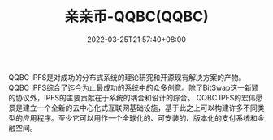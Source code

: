 ﻿---
weight: 
title: "亲亲币-QQBC(QQBC)"
description: "QQBC IPFS是对成功的分布式系统的理论研究和开源现有解决方案的产物"
date: 2022-03-25T21:57:40+08:00
lastmod: 2022-03-25T16:45:40+08:00
draft: false
authors: ["Metabd"]
featuredImage: "qinqinbi-qqbcqqbc.webp"
link: ""
tags: ["数字代币","亲亲币-QQBC(QQBC)"]
categories: ["navigation"]
navigation: ["数字代币"]
lightgallery: true
toc: true
pinned: false
recommend: false
recommend1: false
---
QQBC IPFS是对成功的分布式系统的理论研究和开源现有解决方案的产物。QQBC IPFS综合了迄今为止最成功的系统中的众多创意。除了BitSwap这一新颖的协议外，IPFS的主要贡献在于系统的耦合和设计的综合。 QQBC IPFS的宏伟愿景是建立一个全新的去中心化式互联网基础设施，基于此之上可以构建许多不同类型的应用程序。至少它可以用作一个全球化的、可安装的、版本化的支付系统和金融空间。
